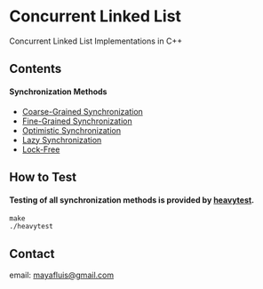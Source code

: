 # Concurrent Linked List

Concurrent Linked List Implementations in C++

## Contents

#### Synchronization Methods

- [Coarse-Grained Synchronization](src/coarseList.h)
- [Fine-Grained Synchronization](src/fineList.h)
- [Optimistic Synchronization](src/optimisticList.h)
- [Lazy Synchronization](src/lazyList.h)
- [Lock-Free](src/lockFreeList.h)

## How to Test

#### Testing of all synchronization methods is provided by [heavytest](src/heavytest.cpp).
```
make
./heavytest
```

## Contact

email: mayafluis@gmail.com
